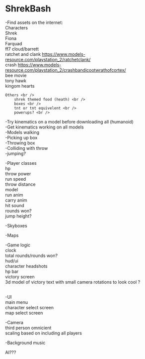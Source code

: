 # ShrekBash
-Find assets on the internet: <br />
	Characters <br />
		Shrek <br />
		Fiona <br />
		Farquad <br />
		ff7 cloud/barrett <br />
		ratchet and clank https://www.models-resource.com/playstation_2/ratchetclank/ <br />
		crash https://www.models-resource.com/playstation_2/crashbandicootwrathofcortex/ <br />
		bee movie <br />
		tony hawk <br />
		kingom hearts <br />
		
	Others <br />
		shrek themed food (heath) <br />
		boxes <br />
		tnt or tnt equivelent <br />
		powerups? <br />
		
-Try kinematics on a model before downloading all (humanoid) <br />
-Get kinematics working on all models <br />
-Models walking <br />
-Picking up box <br />
-Throwing box <br />
-Colliding with throw <br />
-jumping? <br />

-Player classes <br />
	hp <br />
	throw power <br />
	run speed <br />
	throw distance <br />
	model <br />
	run anim <br />
	carry anim <br />
	hit sound <br />
	rounds won? <br />
	jump height? <br />
	
-Skyboxes <br />

-Maps <br />

-Game logic <br />
	clock <br />
	total rounds/rounds won? <br />
	hud/ui <br />
	character headshots <br />
	hp bar <br />
	victory screen <br />
	3d model of victory text with small camera rotations to look cool ? <br /><br />
	
-UI <br />
	main menu <br />
	character select screen <br />
	map select screen <br />
	
-Camera <br />
	third person omnicient <br />
	scaling based on including all players <br />

-Background music <br />
	
AI??? <br />

